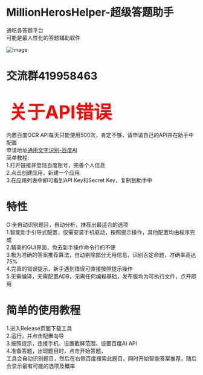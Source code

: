 # MillionHerosHelper-超级答题助手
通吃各答题平台<br>
可能是最人性化的答题辅助软件<br>

![image](https://github.com/Azure99/MillionHero/blob/master/pictures/run.gif)

# 交流群419958463

#  <font color=#FF0000 size=72>关于API错误</font>
内置百度OCR API每天只能使用500次，肯定不够，请申请自己的API并在助手中配置<br>
申请地址[通用文字识别-百度AI](https://console.bce.baidu.com/ai/#/ai/ocr/overview/index)<br>
简单教程:<br>
1.打开链接并登陆百度账号，完善个人信息<br>
2.点击创建应用，新建一个应用<br>
3.在应用列表中即可看到API Key和Secret Key，复制到助手中<br>

# 特性
O:全自动识别题目，自动分析，推荐出最适合的选项<br>
1.智能新手引导式配置，仅需安装手机驱动，按照提示操作，其他配置均由程序完成<br>
2.精美的GUI界面，免去新手操作命令行的不便<br>
3.极为准确的答案推荐算法，自动剔除部分无用信息，识别否定命题，准确率高达75%<br>
4.完善的错误提示，新手遇到错误可直接按照提示操作<br>
5.无需编译，无需配置ADB，无需任何编程基础，发布版均为可执行文件，点开即用<br>

# 简单的使用教程
1.进入Release页面下载工具<br>
2.运行，并点击配置向导<br>
3.按照提示，连接手机、设置截屏范围、设置百度AI API<br>
4.准备答题，出现题目时，点击开始答题，<br>
工具会自动识别题目，然后在右侧百度搜索此题目，同时开始智能答案推荐，随后会显示最有可能的选项及概率
